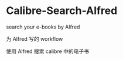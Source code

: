 # Calibre-Search-Alfred
search your e-books by Alfred

为 Alfred 写的 workflow

使用 Alfred 搜索 calibre 中的电子书
